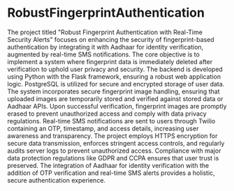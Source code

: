 # RobustFingerprintAuthentication
The project titled "Robust Fingerprint Authentication with Real-Time Security Alerts" focuses on enhancing the security of fingerprint-based authentication by 
integrating it with Aadhaar for identity verification, augmented by real-time SMS notifications. The core objective is to implement a system where fingerprint 
data is immediately deleted after verification to uphold user privacy and security. The backend is developed using Python with the Flask framework, ensuring a 
robust web application logic. PostgreSQL is utilized for secure and encrypted storage of user data. The system incorporates secure fingerprint image handling, 
ensuring that uploaded images are temporarily stored and verified against stored data or Aadhaar APIs. Upon successful verification, fingerprint images are 
promptly erased to prevent unauthorized access and comply with data privacy regulations. Real-time SMS notifications are sent to users through Twilio containing 
an OTP, timestamp, and access details, increasing user awareness and transparency. The project employs HTTPS encryption for secure data transmission, enforces 
stringent access controls, and regularly audits server logs to prevent unauthorized access. Compliance with major data protection regulations like GDPR and CCPA 
ensures that user trust is preserved. The integration of Aadhaar for identity verification with the addition of OTP verification and real-time SMS alerts 
provides a holistic, secure authentication experience.
